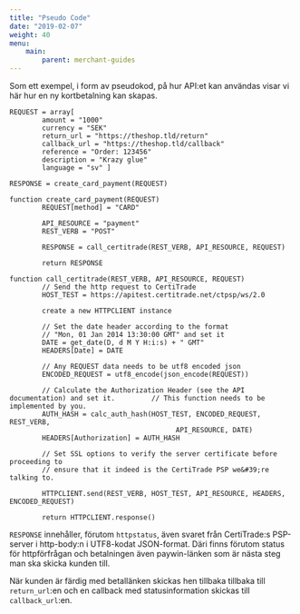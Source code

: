 ```yaml
---
title: "Pseudo Code"
date: "2019-02-07"
weight: 40
menu: 
    main:
        parent: merchant-guides
---
```


Som ett exempel, i form av pseudokod, på hur API:et kan användas visar vi här hur en ny kortbetalning kan skapas.

```
REQUEST = array[
        amount = "1000"
        currency = "SEK"
        return_url = "https://theshop.tld/return"
        callback_url = "https://theshop.tld/callback"
        reference = "Order: 123456"
        description = "Krazy glue"
        language = "sv" ]

RESPONSE = create_card_payment(REQUEST)

function create_card_payment(REQUEST)
        REQUEST[method] = "CARD"

        API_RESOURCE = "payment"
        REST_VERB = "POST"

        RESPONSE = call_certitrade(REST_VERB, API_RESOURCE, REQUEST)

        return RESPONSE

function call_certitrade(REST_VERB, API_RESOURCE, REQUEST)
        // Send the http request to CertiTrade
        HOST_TEST = https://apitest.certitrade.net/ctpsp/ws/2.0

        create a new HTTPCLIENT instance

        // Set the date header according to the format
        // "Mon, 01 Jan 2014 13:30:00 GMT" and set it
        DATE = get_date(D, d M Y H:i:s) + " GMT"
        HEADERS[Date] = DATE

        // Any REQUEST data needs to be utf8 encoded json
        ENCODED_REQUEST = utf8_encode(json_encode(REQUEST))

        // Calculate the Authorization Header (see the API documentation) and set it.         // This function needs to be implemented by you.
        AUTH_HASH = calc_auth_hash(HOST_TEST, ENCODED_REQUEST, REST_VERB,
                                         API_RESOURCE, DATE)
        HEADERS[Authorization] = AUTH_HASH

        // Set SSL options to verify the server certificate before proceeding to
        // ensure that it indeed is the CertiTrade PSP we&#39;re talking to.

        HTTPCLIENT.send(REST_VERB, HOST_TEST, API_RESOURCE, HEADERS, ENCODED_REQUEST)

        return HTTPCLIENT.response()
```

`RESPONSE` innehåller, förutom `httpstatus`, även svaret från CertiTrade:s PSP-server i http-body:n i UTF8-kodat JSON-format. Däri finns förutom status för httpförfrågan och betalningen även paywin-länken som är nästa steg man ska skicka kunden till.

När kunden är färdig med betallänken skickas hen tillbaka tillbaka till `return_url`:en och en callback med statusinformation skickas till `callback_url`:en.
